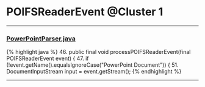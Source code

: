 # POIFSReaderEvent @Cluster 1

***

### [PowerPointParser.java](https://searchcode.com/codesearch/view/7760072/)
{% highlight java %}
46. public final void processPOIFSReaderEvent(final POIFSReaderEvent event) {
47.   if (!event.getName().equalsIgnoreCase("PowerPoint Document")) {
51.     DocumentInputStream input = event.getStream();
{% endhighlight %}

***

